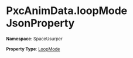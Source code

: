 # PxcAnimData.loopMode JsonProperty

<small>**Namespace**: SpaceUsurper</small>

<small>**Property Type**: [LoopMode](../LoopMode.md)</small>

